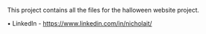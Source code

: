 This project contains all the files for the halloween website project.

• LinkedIn - https://www.linkedin.com/in/nicholait/

